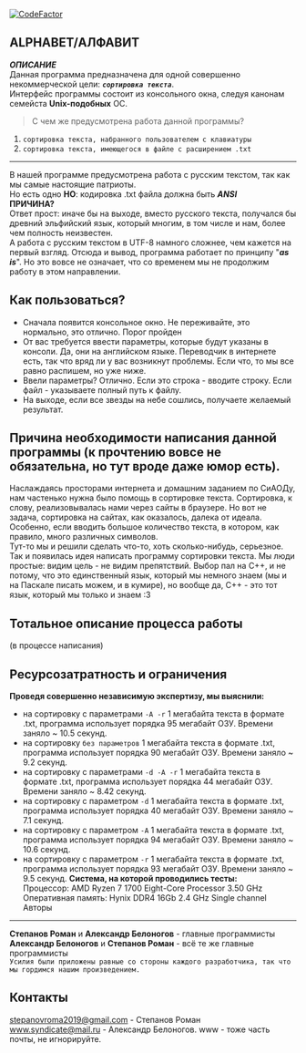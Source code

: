 [![CodeFactor](https://www.codefactor.io/repository/github/alexgttroll/alphabet-main-project/badge)](https://www.codefactor.io/repository/github/alexgttroll/alphabet-main-project)  

ALPHABET/АЛФАВИТ
---
*****ОПИСАНИЕ*****  
Данная программа предназначена для одной совершенно некоммерческой цели: ***`сортировка текста`***.  
Интерфейс программы состоит из консольного окна, следуя канонам семейста **Unix-подобных** ОС. 
>С чем же предусмотрена работа данной программы?  
1. `сортировка текста, набранного пользователем с клавиатуры`  
2. `сортировка текста, имеющегося в файле с расширением .txt`  
---
В нашей программе предусмотрена работа с русским текстом, так как мы самые настоящие патриоты.  
Но есть одно **НО**: кодировка .txt файла должна быть *****ANSI*****  
**ПРИЧИНА?**  
Ответ прост: иначе бы на выходе, вместо русского текста, получался бы древний эльфийский язык,
который многим, в том числе и нам, более чем полность неизвестен.  
А работа с русским текстом в UTF-8 намного сложнее, чем кажется на первый взгляд. 
Отсюда и вывод, программа работает по принципу "***as is***". Но это вовсе не означает, что со временем мы не продолжим работу в этом направлении.

Как пользоваться?
---
* Сначала появится консольное окно. Не переживайте, это нормально, это отлично. Порог пройден  
* От вас требуется ввести параметры, которые будут указаны в консоли. Да, они на английском языке. Переводчик в интернете есть, так что вряд ли у вас возникнут проблемы. Если что, то мы все равно распишем, но уже ниже.
* Ввели параметры? Отлично. Если это строка - вводите строку. Если файл - указываете полный путь к файлу.
* На выходе, если все звезды на небе сошлись, получаете желаемый результат.

Причина необходимости написания данной программы (к прочтению вовсе не обязательна, но тут вроде даже юмор есть).
---
Наслаждаясь просторами интернета и домашним заданием по СиАОДу, нам частенько нужна было помощь в сортировке текста. Сортировка, к слову, реализовывалась нами через сайты в браузере. Но вот не задача, сортировка на сайтах, как оказалось, далека от идеала. Особенно, если вводить большое количество текста, в котором, как правило, много различных символов.  
Тут-то мы и решили сделать что-то, хоть сколько-нибудь, серьезное. Так и появилась идея написать программу сортировки текста. Мы люди простые: видим цель - не видим препятствий. Выбор пал на C++, и не потому, что это единственный язык, который мы немного знаем (мы и на Паскале писать можем, и в кумире), но вообще да, C++ - это тот язык, который мы только и знаем :3  

Тотальное описание процесса работы
---
(в процессе написания)

Ресурсозатратность и ограничения
---
**Проведя совершенно независимую экспертизу, мы выяснили:**   
* на сортировку с параметрами `-A -r` 1 мегабайта текста в формате .txt, программа использует порядка 95 мегабайт ОЗУ. Времени заняло ~ 10.5 секунд.  
* на сортировку `без параметров` 1 мегабайта текста в формате .txt, программа использует порядка 90 мегабайт ОЗУ. Времени заняло ~ 9.2 секунд.  
* на сортировку с параметрами `-d -A -r` 1 мегабайта текста в формате .txt, программа использует порядка 44 мегабайт ОЗУ. Времени заняло ~ 8.42 секунд.  
* на сортировку с параметром `-d` 1 мегабайта текста в формате .txt, программа использует порядка 40 мегабайт ОЗУ. Времени заняло ~ 7.1 секунд.  
* на сортировку с параметром `-A` 1 мегабайта текста в формате .txt, программа использует порядка 94 мегабайт ОЗУ. Времени заняло ~ 10.6 секунд.  
* на сортировку с параметром `-r` 1 мегабайта текста в формате .txt, программа использует порядка 93 мегабайт ОЗУ. Времени заняло ~ 9.5 секунд.
**Система, на которой проводились тесты:**  
Процессор: AMD Ryzen 7 1700 Eight-Core Processor 3.50 GHz
Оперативная память: Hynix DDR4 16Gb 2.4 GHz Single channel
Авторы
---
**Степанов Роман** и **Александр Белоногов** - главные программисты  
**Александр Белоногов** и **Степанов Роман** - всё те же главные программисты  
`Усилия были приложены равные со стороны каждого разработчика, так что мы гордимся нашим произведением.`  

Контакты
---
stepanovroma2019@gmail.com - Степанов Роман  
www.syndicate@mail.ru - Александр Белоногов. www - тоже часть почты, не игнорируйте.
